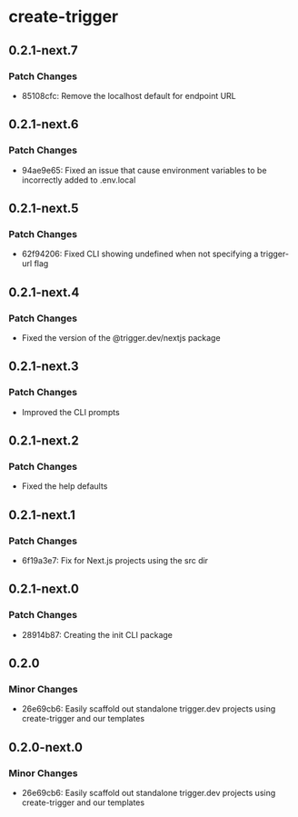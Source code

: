 # create-trigger

## 0.2.1-next.7

### Patch Changes

- 85108cfc: Remove the localhost default for endpoint URL

## 0.2.1-next.6

### Patch Changes

- 94ae9e65: Fixed an issue that cause environment variables to be incorrectly added to .env.local

## 0.2.1-next.5

### Patch Changes

- 62f94206: Fixed CLI showing undefined when not specifying a trigger-url flag

## 0.2.1-next.4

### Patch Changes

- Fixed the version of the @trigger.dev/nextjs package

## 0.2.1-next.3

### Patch Changes

- Improved the CLI prompts

## 0.2.1-next.2

### Patch Changes

- Fixed the help defaults

## 0.2.1-next.1

### Patch Changes

- 6f19a3e7: Fix for Next.js projects using the src dir

## 0.2.1-next.0

### Patch Changes

- 28914b87: Creating the init CLI package

## 0.2.0

### Minor Changes

- 26e69cb6: Easily scaffold out standalone trigger.dev projects using create-trigger and our templates

## 0.2.0-next.0

### Minor Changes

- 26e69cb6: Easily scaffold out standalone trigger.dev projects using create-trigger and our templates
